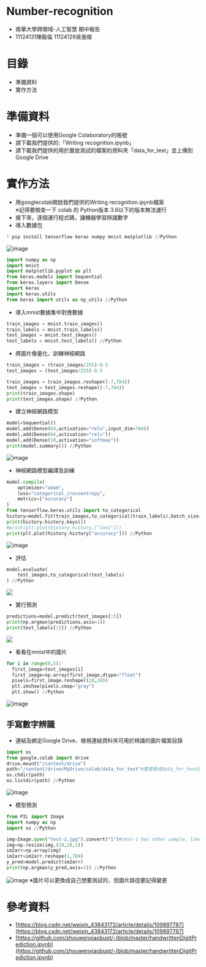 # Number-recognition
* 南華大學跨領域-人工智慧 期中報告<br>
* 11124131陳毅倫  11124129吳張傑<br>
# 目錄
* 準備資料<br>
* 實作方法<br>
# 準備資料
* 準備一個可以使用Google Colaboratory的帳號
* 請下載我們提供的:「Writing recognition.ipynb」
* 請下載我們提供的用於置放測試的檔案的資料夾「data_for_test」並上傳到Google Drive
# 實作方法
* 用googlecolab開啟我們提供的Writing recognition.ipynb檔案<br>
※記得要檢查一下 colab 的 Python版本 3.6以下的版本無法運行<br>
* 接下來，逐個運行程式碼，讓機器學習辨識數字<br>
* 導入數據包
```Python
! pip install tensorflow keras numpy mnist matplotlib //Python
```
![image](https://github.com/Yuexiaisnothere/Number-recognition/blob/main/example1.png)
```Python
import numpy as np
import mnist
import matplotlib.pyplot as plt
from keras.models import Sequential
from keras.layers import Dense
import keras
import keras.utils
from keras import utils as np_utils //Python
```
* 導入mnist數據集中對應數據
```Python
train_images = mnist.train_images()
train_labels = mnist.train_labels()
test_images = mnist.test_images()
test_labels = mnist.test_labels() //Python
```
* 將圖片像量化、訓練神經網路
```Python
train_images = (train_images/255)-0.5
test_images = (test_images/255)-0.5

train_images = train_images.reshape((-7,784))
test_images = test_images.reshape((-7,784))
print(train_images.shape)
print(test_images.shape) //Python
```
* 建立神經網路模型
```Python
model=Sequential()
model.add(Dense(64,activation="relu",input_dim=784))
model.add(Dense(64,activation="relu"))
model.add(Dense(10,activation="softmax"))
print(model.summary()) //Python
```
![image](https://github.com/Yuexiaisnothere/Number-recognition/blob/main/example2.png)
* 神經網路模型編譯及訓練
```Python
model.compile(
    optimizer="adam",
    loss="categorical_crossentropy",
    metrics=["accuracy"]
)
from tensorflow.keras.utils import to_categorical
history=model.fit(train_images,to_categorical(train_labels),batch_size=32,epochs=5)
print(history.history.keys())
#print(plt.plot(history.history,["loss"]))
print(plt.plot(history.history["accuracy"])) //Python
```
![image](https://github.com/Yuexiaisnothere/Number-recognition/blob/main/example3.png)
* 評估
```Python
model.evaluate(
    test_images,to_categorical(test_labels)
) //Python
```
![](https://github.com/Yuexiaisnothere/Number-recognition/blob/main/predictions.png)
* 實行預測
```Python
predictions=model.predict(test_images[:5])
print(np.argmax(predictions,axis=1))
print(test_labels[:5]) //Python
```
![](https://github.com/Yuexiaisnothere/Number-recognition/blob/main/prediction.png)
* 看看在mnist中的圖片<br>
```Python
for i in range(0,5):
  first_image=test_images[i]
  first_image=np.array(first_image,dtype="float")
  pixels=first_image.reshape((28,28))
  plt.imshow(pixels,cmap="gray")
  plt.show() //Python
```
![image](https://github.com/Yuexiaisnothere/Number-recognition/blob/main/example4.png)

手寫數字辨識
----------
* 連結及綁定Google Drive、檢視連結資料夾可用於辨識的圖片檔案目錄
```Python
import os
from google.colab import drive
drive.mount("/content/drive")
path="/content/drive/MyDrive/colab/data_for_test"#要更換成data_for_text的位置
os.chdir(path)
os.listdir(path) //Python
```
![image](https://github.com/Yuexiaisnothere/Number-recognition/blob/main/example5.png)
* 模型預測
```Python
from PIL import Image
import numpy as np
import os //Python
```
```Python
img=Image.open("test-1.jpg").convert("1")#test-1 has other sample, like test-2... to test-5
img=np.resize(img,(28,28,1))
im2arr=np.array(img)
im2arr=im2arr.reshape(1,784)
y_pred=model.predict(im2arr)
print(np.argmax(y_pred,axis=1)) //Python
```
![image](https://github.com/Yuexiaisnothere/Number-recognition/blob/main/example6.png)
※圖片可以更換成自己想要測試的，但圖片路徑要記得變更

# 參考資料
*  [https://blog.csdn.net/weixin_43843172/article/details/109897787](https://blog.csdn.net/weixin_43843172/article/details/109897787)
*  [https://github.com/zhouwenxiaobupt/-/blob/master/handwrittenDigitPrediction.ipynb](https://github.com/zhouwenxiaobupt/-/blob/master/handwrittenDigitPrediction.ipynb)
